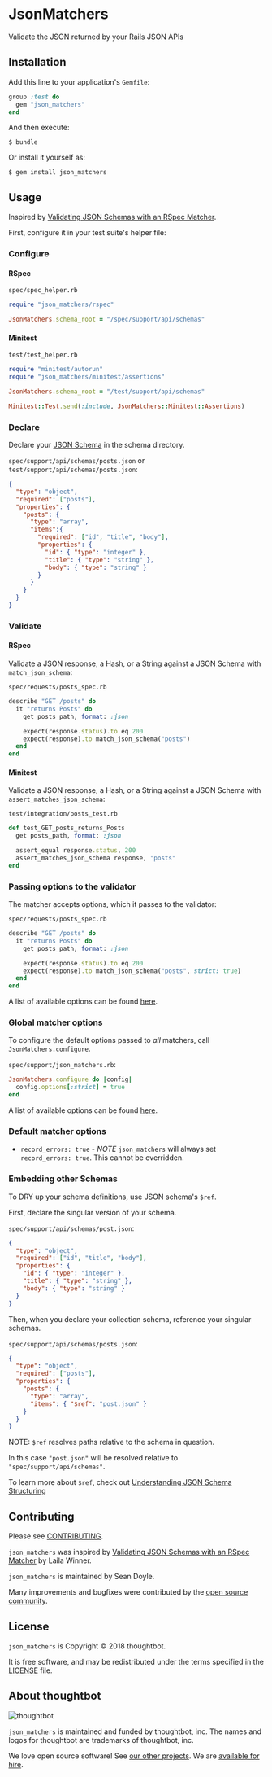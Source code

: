 # JsonMatchers

Validate the JSON returned by your Rails JSON APIs

## Installation

Add this line to your application's `Gemfile`:

```ruby
group :test do
  gem "json_matchers"
end
```

And then execute:

    $ bundle

Or install it yourself as:

    $ gem install json_matchers

## Usage

Inspired by [Validating JSON Schemas with an RSpec Matcher][original-blog-post].

[original-blog-post]: (http://robots.thoughtbot.com/validating-json-schemas-with-an-rspec-matcher)

First, configure it in your test suite's helper file:

### Configure

#### RSpec

`spec/spec_helper.rb`

```ruby
require "json_matchers/rspec"

JsonMatchers.schema_root = "/spec/support/api/schemas"
```

#### Minitest

`test/test_helper.rb`

```ruby
require "minitest/autorun"
require "json_matchers/minitest/assertions"

JsonMatchers.schema_root = "/test/support/api/schemas"

Minitest::Test.send(:include, JsonMatchers::Minitest::Assertions)
```

### Declare

Declare your [JSON Schema](http://json-schema.org/example1.html) in the schema
directory.

`spec/support/api/schemas/posts.json` or `test/support/api/schemas/posts.json`:

```json
{
  "type": "object",
  "required": ["posts"],
  "properties": {
    "posts": {
      "type": "array",
      "items":{
        "required": ["id", "title", "body"],
        "properties": {
          "id": { "type": "integer" },
          "title": { "type": "string" },
          "body": { "type": "string" }
        }
      }
    }
  }
}
```

### Validate

#### RSpec

Validate a JSON response, a Hash, or a String against a JSON Schema with
`match_json_schema`:

`spec/requests/posts_spec.rb`

```ruby
describe "GET /posts" do
  it "returns Posts" do
    get posts_path, format: :json

    expect(response.status).to eq 200
    expect(response).to match_json_schema("posts")
  end
end
```

#### Minitest

Validate a JSON response, a Hash, or a String against a JSON Schema with
`assert_matches_json_schema`:

`test/integration/posts_test.rb`

```ruby
def test_GET_posts_returns_Posts
  get posts_path, format: :json

  assert_equal response.status, 200
  assert_matches_json_schema response, "posts"
end
```

### Passing options to the validator

The matcher accepts options, which it passes to the validator:

`spec/requests/posts_spec.rb`

```ruby
describe "GET /posts" do
  it "returns Posts" do
    get posts_path, format: :json

    expect(response.status).to eq 200
    expect(response).to match_json_schema("posts", strict: true)
  end
end
```

A list of available options can be found [here][options].

[options]: https://github.com/ruby-json-schema/json-schema/blob/2.2.4/lib/json-schema/validator.rb#L160-L162

### Global matcher options

To configure the default options passed to *all* matchers, call
`JsonMatchers.configure`.

`spec/support/json_matchers.rb`:

```rb
JsonMatchers.configure do |config|
  config.options[:strict] = true
end
```

A list of available options can be found [here][options].

### Default matcher options

* `record_errors: true` - *NOTE* `json_matchers` will always set
  `record_errors: true`. This cannot be overridden.

### Embedding other Schemas

To DRY up your schema definitions, use JSON schema's `$ref`.

First, declare the singular version of your schema.

`spec/support/api/schemas/post.json`:

```json
{
  "type": "object",
  "required": ["id", "title", "body"],
  "properties": {
    "id": { "type": "integer" },
    "title": { "type": "string" },
    "body": { "type": "string" }
  }
}
```

Then, when you declare your collection schema, reference your singular schemas.

`spec/support/api/schemas/posts.json`:

```json
{
  "type": "object",
  "required": ["posts"],
  "properties": {
    "posts": {
      "type": "array",
      "items": { "$ref": "post.json" }
    }
  }
}
```

NOTE: `$ref` resolves paths relative to the schema in question.

In this case `"post.json"` will be resolved relative to
`"spec/support/api/schemas"`.

To learn more about `$ref`, check out [Understanding JSON Schema Structuring](http://spacetelescope.github.io/understanding-json-schema/structuring.html)

## Contributing

Please see [CONTRIBUTING].

`json_matchers` was inspired by [Validating JSON Schemas with an
RSpec Matcher][blog post] by Laila Winner.

`json_matchers` is maintained by Sean Doyle.

Many improvements and bugfixes were contributed by the [open source community].

[blog post]: https://robots.thoughtbot.com/validating-json-schemas-with-an-rspec-matcher
[CONTRIBUTING]: https://github.com/thoughtbot/json_matchers/blob/master/CONTRIBUTING.md
[open source community]: https://github.com/thoughtbot/json_matchers/graphs/contributors

## License

`json_matchers` is Copyright © 2018 thoughtbot.

It is free software, and may be redistributed under the terms specified in the
[LICENSE] file.

[LICENSE]: LICENSE.txt

## About thoughtbot

![thoughtbot](https://thoughtbot.com/logo.png)

`json_matchers` is maintained and funded by thoughtbot, inc.
The names and logos for thoughtbot are trademarks of thoughtbot, inc.

We love open source software!
See [our other projects][community].
We are [available for hire][hire].

[community]: https://thoughtbot.com/community?utm_source=github
[hire]: https://thoughtbot.com?utm_source=github
